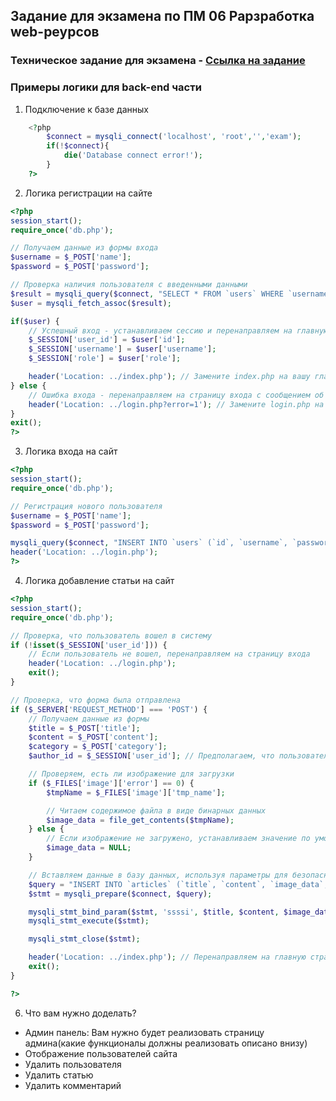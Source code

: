## Задание для экзамена по ПМ 06 Рарзработка web-реурсов

### Техническое задание для экзамена - [Ссылка на задание](https://disk.yandex.ru/d/7kafAIQGytMBxA)

### Примеры логики для back-end части
1. Подключение к базе данных
```php
    <?php
        $connect = mysqli_connect('localhost', 'root','','exam');
        if(!$connect){
            die('Database connect error!');
        }
    ?>
```
2. Логика регистрации на сайте
```php
<?php
session_start();
require_once('db.php');

// Получаем данные из формы входа
$username = $_POST['name'];
$password = $_POST['password'];

// Проверка наличия пользователя с введенными данными
$result = mysqli_query($connect, "SELECT * FROM `users` WHERE `username` = '$username' AND `password` = '$password'");
$user = mysqli_fetch_assoc($result);

if($user) {
    // Успешный вход - устанавливаем сессию и перенаправляем на главную страницу
    $_SESSION['user_id'] = $user['id'];
    $_SESSION['username'] = $user['username'];
    $_SESSION['role'] = $user['role'];

    header('Location: ../index.php'); // Замените index.php на вашу главную страницу
} else {
    // Ошибка входа - перенаправляем на страницу входа с сообщением об ошибке
    header('Location: ../login.php?error=1'); // Замените login.php на вашу страницу входа
}
exit();
?>

```

3. Логика входа на сайт
```php
<?php
session_start();
require_once('db.php');

// Регистрация нового пользователя
$username = $_POST['name'];
$password = $_POST['password'];

mysqli_query($connect, "INSERT INTO `users` (`id`, `username`, `password`, `role`) VALUES (NULL, '$username', '$password', 'user')");
header('Location: ../login.php');
?>
```

4. Логика добавление статьи на сайт
```php
<?php
session_start();
require_once('db.php');

// Проверка, что пользователь вошел в систему
if (!isset($_SESSION['user_id'])) {
    // Если пользователь не вошел, перенаправляем на страницу входа
    header('Location: ../login.php');
    exit();
}

// Проверка, что форма была отправлена
if ($_SERVER['REQUEST_METHOD'] === 'POST') {
    // Получаем данные из формы
    $title = $_POST['title'];
    $content = $_POST['content'];
    $category = $_POST['category'];
    $author_id = $_SESSION['user_id']; // Предполагаем, что пользователь уже вошел в систему

    // Проверяем, есть ли изображение для загрузки
    if ($_FILES['image']['error'] == 0) {
        $tmpName = $_FILES['image']['tmp_name'];

        // Читаем содержимое файла в виде бинарных данных
        $image_data = file_get_contents($tmpName);
    } else {
        // Если изображение не загружено, устанавливаем значение по умолчанию или NULL, в зависимости от вашего предпочтения
        $image_data = NULL;
    }

    // Вставляем данные в базу данных, используя параметры для безопасности
    $query = "INSERT INTO `articles` (`title`, `content`, `image_data`, `category`, `author_id`) VALUES (?, ?, ?, ?, ?)";
    $stmt = mysqli_prepare($connect, $query);

    mysqli_stmt_bind_param($stmt, 'ssssi', $title, $content, $image_data, $category, $author_id);
    mysqli_stmt_execute($stmt);

    mysqli_stmt_close($stmt);

    header('Location: ../index.php'); // Перенаправляем на главную страницу
    exit();
}

?>
```
6. Что вам нужно доделать?
- Админ панель: Вам нужно будет реализовать страницу админа(какие функционалы должны реализовать описано внизу)
 - Отображение пользователей сайта 
 - Удалить пользователя
 - Удалить статью
 - Удалить комментарий